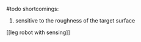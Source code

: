 #todo 
shortcomings:

1. sensitive to the roughness of the target surface


[[leg robot with sensing]]